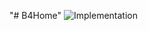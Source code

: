 "# B4Home"
![Implementation]("https://github.com/MadeAdiSurya/B4Home/blob/main/img/architecture_model.jpg")
